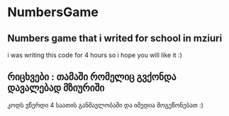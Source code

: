 # NumbersGame
<h2> Numbers game that i writed for school in mziuri </h2>
i was writing this code for 4 hours so i hope you will like it :)

<h2> რიცხვები : თამაში რომელიც გვქონდა დავალებად მზიურიში </h2>
კოდს ვწერდი 4 საათის განმავლობაში და იმედია მოგეწონებათ :)
